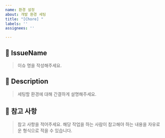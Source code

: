 ```yaml
---
name: 환경 설정
about: 개발 환경 세팅
title: "[Chore] "
labels: ''
assignees: ''

---
```


## 📝 IssueName
> 이슈 명을 작성해주세요.

## 📝 Description
> 세팅할 환경에 대해 간결하게 설명해주세요.

## 📝 참고 사항
> 참고 사항을 적어주세요. 해당 작업을 하는 사람이 참고해야 하는 내용을 자유로운 형식으로 적을 수 있습니다.
<!-- 레퍼런스, 스크린샷 등을 넣어 주세요. -->
